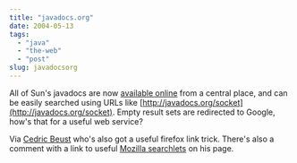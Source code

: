 ```yaml
---
title: "javadocs.org"
date: 2004-05-13
tags: 
  - "java"
  - "the-web"
  - "post"
slug: javadocsorg
---
```


All of Sun's javadocs are now [available online](http://javadocs.org) from a central place, and can be easily searched using URLs like [http://javadocs.org/socket](http://javadocs.org/socket). Empty result sets are redirected to Google, how's that for a useful web service?

Via [Cedric Beust](http://beust.com/weblog/archives/000129.html) who's also got a useful firefox link trick. There's also a comment with a link to useful [Mozilla searchlets](http://www.petefreitag.com/searchlets/) on his page.
